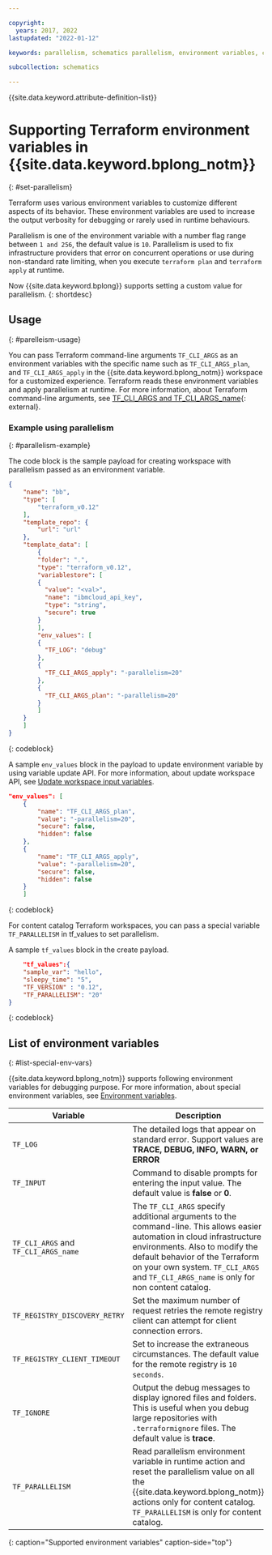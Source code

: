 ```yaml
---

copyright:
  years: 2017, 2022
lastupdated: "2022-01-12"

keywords: parallelism, schematics parallelism, environment variables, command-line configuration, env vars

subcollection: schematics

---
```


{{site.data.keyword.attribute-definition-list}}


# Supporting Terraform environment variables in {{site.data.keyword.bplong_notm}}
{: #set-parallelism}

Terraform uses various environment variables to customize different aspects of its behavior. These environment variables are used to increase the output verbosity for debugging or rarely used in runtime behaviours. 

Parallelism is one of the environment variable with a number flag range between `1 and 256`, the default value is `10`. Parallelism is used to fix infrastructure providers that error on concurrent operations or use during non-standard rate limiting, when you execute `terraform plan` and `terraform apply` at runtime.

Now {{site.data.keyword.bplong}} supports setting a custom value for parallelism.
{: shortdesc}

## Usage
{: #parelleism-usage}

You can pass Terraform command-line arguments `TF_CLI_ARGS` as an environment variables with the specific name such as `TF_CLI_ARGS_plan`, and `TF_CLI_ARGS_apply` in the {{site.data.keyword.bplong_notm}} workspace for a customized experience. Terraform reads these environment variables and apply parallelism at runtime. For more information, about Terraform command-line arguments, see [TF_CLI_ARGS and TF_CLI_ARGS_name](https://www.terraform.io/cli/config/environment-variables#tf_cli_args-and-tf_cli_args_name){: external}. 

### Example using parallelism
{: #parallelism-example}

The code block is the sample payload for creating workspace with parallelism passed as an environment variable.

```json
{
    "name": "bb",
    "type": [
        "terraform_v0.12"
    ],
    "template_repo": {
        "url": "url"
    },
    "template_data": [
        {
        "folder": ".",
        "type": "terraform_v0.12",
        "variablestore": [
        {
          "value": "<val>",
          "name": "ibmcloud_api_key",
          "type": "string",
          "secure": true
        }
        ],
        "env_values": [
        {
          "TF_LOG": "debug"
        },
        {
          "TF_CLI_ARGS_apply": "-parallelism=20"
        },
        {
          "TF_CLI_ARGS_plan": "-parallelism=20"
        }
        ]
    }
    ]
}
```
{: codeblock}

A sample `env_values` block in the payload to update environment variable by using variable update API. For more information, about update workspace API, see [Update workspace input variables](/apidocs/schematics/schematics#replace-workspace).

```json
"env_values": [
    {
        "name": "TF_CLI_ARGS_plan",
        "value": "-parallelism=20",
        "secure": false,
        "hidden": false
    },
    {
        "name": "TF_CLI_ARGS_apply",
        "value": "-parallelism=20",
        "secure": false,
        "hidden": false
    }
    ]
```
{: codeblock}

For content catalog Terraform workspaces, you can pass a special variable `TF_PARALLELISM` in tf_values to set parallelism.

A sample `tf_values` block in the create payload.

```json
    "tf_values":{
    "sample_var": "hello",
    "sleepy_time": "5",
    "TF_VERSION" : "0.12",
    "TF_PARALLELISM": "20"
}
```
{: codeblock}

## List of environment variables
{: #list-special-env-vars}

{{site.data.keyword.bplong_notm}} supports following environment variables for debugging purpose. For more information, about special environment variables, see [Environment variables](https://www.terraform.io/cli/config/environment-variables). 

| Variable | Description | Usage |
| ----  | ----- | ----- |
| `TF_LOG` | The detailed logs that appear on standard error. Support values are **TRACE, DEBUG, INFO, WARN, or ERROR** | `"TF_LOG": "TRACE"` |
| `TF_INPUT` | Command to disable prompts for entering the input value. The default value is **false** or **0**.| `"TF_INPUT": "0"` |
| `TF_CLI_ARGS` and `TF_CLI_ARGS_name` | The `TF_CLI_ARGS` specify additional arguments to the command-line. This allows easier automation in cloud infrastructure environments. Also to modify the default behavior of the Terraform on your own system. `TF_CLI_ARGS` and `TF_CLI_ARGS_name` is only for non content catalog.| `"TF_CLI_ARGS_apply": "-parallelism=20"`|
| `TF_REGISTRY_DISCOVERY_RETRY` | Set the maximum number of request retries the remote registry client can attempt for client connection errors.| `"TF_REGISTRY_DISCOVERY_RETRY": "10"`|
| `TF_REGISTRY_CLIENT_TIMEOUT` | Set to increase the extraneous circumstances. The default value for the remote registry is `10 seconds`.| `"TF_REGISTRY_CLIENT_TIMEOUT": "15"`|
| `TF_IGNORE` | Output the debug messages to display ignored files and folders. This is useful when you debug large repositories with `.terraformignore` files. The default value is **trace**.| `"TF_IGNORE": "trace"`|
| `TF_PARALLELISM` | Read parallelism environment variable in runtime action and reset the parallelism value on all the {{site.data.keyword.bplong_notm}} actions only for content catalog. `TF_PARALLELISM` is only for content catalog. |`"TF_PARALLELISM": "20"`|
{: caption="Supported environment variables" caption-side="top"}



